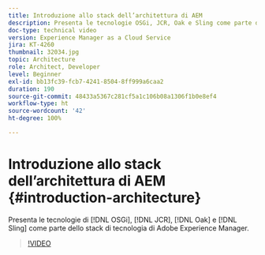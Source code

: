 ```yaml
---
title: Introduzione allo stack dell’architettura di AEM
description: Presenta le tecnologie OSGi, JCR, Oak e Sling come parte dello stack di tecnologia di Adobe Experience Manager.
doc-type: technical video
version: Experience Manager as a Cloud Service
jira: KT-4260
thumbnail: 32034.jpg
topic: Architecture
role: Architect, Developer
level: Beginner
exl-id: bb13fc39-fcb7-4241-8504-8ff999a6caa2
duration: 190
source-git-commit: 48433a5367c281cf5a1c106b08a1306f1b0e8ef4
workflow-type: ht
source-wordcount: '42'
ht-degree: 100%

---
```


# Introduzione allo stack dell’architettura di AEM {#introduction-architecture}

Presenta le tecnologie di [!DNL OSGi], [!DNL JCR], [!DNL Oak] e [!DNL Sling] come parte dello stack di tecnologia di Adobe Experience Manager.

>[!VIDEO](https://video.tv.adobe.com/v/36976?quality=12&learn=on&captions=ita)

